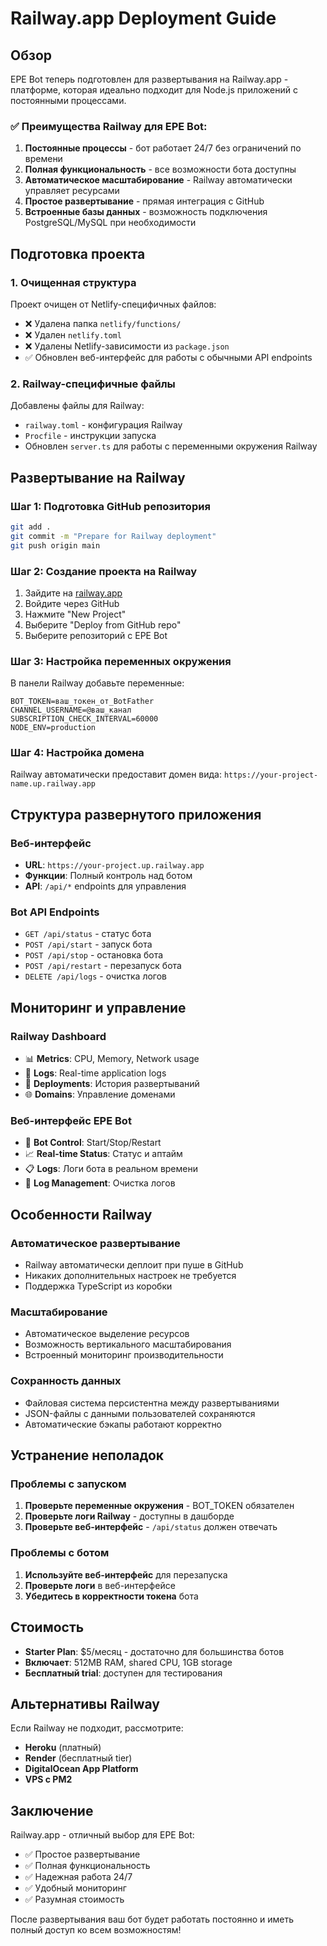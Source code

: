 # Railway.app Deployment Guide

## Обзор

EPE Bot теперь подготовлен для развертывания на Railway.app - платформе, которая идеально подходит для Node.js приложений с постоянными процессами.

### ✅ Преимущества Railway для EPE Bot:

1. **Постоянные процессы** - бот работает 24/7 без ограничений по времени
2. **Полная функциональность** - все возможности бота доступны
3. **Автоматическое масштабирование** - Railway автоматически управляет ресурсами
4. **Простое развертывание** - прямая интеграция с GitHub
5. **Встроенные базы данных** - возможность подключения PostgreSQL/MySQL при необходимости

## Подготовка проекта

### 1. Очищенная структура

Проект очищен от Netlify-специфичных файлов:
- ❌ Удалена папка `netlify/functions/`
- ❌ Удален `netlify.toml`
- ❌ Удалены Netlify-зависимости из `package.json`
- ✅ Обновлен веб-интерфейс для работы с обычными API endpoints

### 2. Railway-специфичные файлы

Добавлены файлы для Railway:
- `railway.toml` - конфигурация Railway
- `Procfile` - инструкции запуска
- Обновлен `server.ts` для работы с переменными окружения Railway

## Развертывание на Railway

### Шаг 1: Подготовка GitHub репозитория

```bash
git add .
git commit -m "Prepare for Railway deployment"
git push origin main
```

### Шаг 2: Создание проекта на Railway

1. Зайдите на [railway.app](https://railway.app)
2. Войдите через GitHub
3. Нажмите "New Project"
4. Выберите "Deploy from GitHub repo"
5. Выберите репозиторий с EPE Bot

### Шаг 3: Настройка переменных окружения

В панели Railway добавьте переменные:

```
BOT_TOKEN=ваш_токен_от_BotFather
CHANNEL_USERNAME=@ваш_канал
SUBSCRIPTION_CHECK_INTERVAL=60000
NODE_ENV=production
```

### Шаг 4: Настройка домена

Railway автоматически предоставит домен вида:
`https://your-project-name.up.railway.app`

## Структура развернутого приложения

### Веб-интерфейс

- **URL**: `https://your-project.up.railway.app`
- **Функции**: Полный контроль над ботом
- **API**: `/api/*` endpoints для управления

### Bot API Endpoints

- `GET /api/status` - статус бота
- `POST /api/start` - запуск бота
- `POST /api/stop` - остановка бота
- `POST /api/restart` - перезапуск бота
- `DELETE /api/logs` - очистка логов

## Мониторинг и управление

### Railway Dashboard

- 📊 **Metrics**: CPU, Memory, Network usage
- 📝 **Logs**: Real-time application logs
- 🔄 **Deployments**: История развертываний
- 🌐 **Domains**: Управление доменами

### Веб-интерфейс EPE Bot

- 🤖 **Bot Control**: Start/Stop/Restart
- 📈 **Real-time Status**: Статус и аптайм
- 📋 **Logs**: Логи бота в реальном времени
- 🧹 **Log Management**: Очистка логов

## Особенности Railway

### Автоматическое развертывание

- Railway автоматически деплоит при пуше в GitHub
- Никаких дополнительных настроек не требуется
- Поддержка TypeScript из коробки

### Масштабирование

- Автоматическое выделение ресурсов
- Возможность вертикального масштабирования
- Встроенный мониторинг производительности

### Сохранность данных

- Файловая система персистентна между развертываниями
- JSON-файлы с данными пользователей сохраняются
- Автоматические бэкапы работают корректно

## Устранение неполадок

### Проблемы с запуском

1. **Проверьте переменные окружения** - BOT_TOKEN обязателен
2. **Проверьте логи Railway** - доступны в дашборде
3. **Проверьте веб-интерфейс** - `/api/status` должен отвечать

### Проблемы с ботом

1. **Используйте веб-интерфейс** для перезапуска
2. **Проверьте логи** в веб-интерфейсе
3. **Убедитесь в корректности токена** бота

## Стоимость

- **Starter Plan**: $5/месяц - достаточно для большинства ботов
- **Включает**: 512MB RAM, shared CPU, 1GB storage
- **Бесплатный trial**: доступен для тестирования

## Альтернативы Railway

Если Railway не подходит, рассмотрите:
- **Heroku** (платный)
- **Render** (бесплатный tier)
- **DigitalOcean App Platform**
- **VPS с PM2**

## Заключение

Railway.app - отличный выбор для EPE Bot:
- ✅ Простое развертывание
- ✅ Полная функциональность
- ✅ Надежная работа 24/7
- ✅ Удобный мониторинг
- ✅ Разумная стоимость

После развертывания ваш бот будет работать постоянно и иметь полный доступ ко всем возможностям!